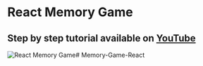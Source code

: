 # React Memory Game
## Step by step tutorial available on [YouTube](https://youtu.be/qhOZoJPMg6w)

![React Memory Game](public/img/game-preview.png)#   M e m o r y - G a m e - R e a c t  
 